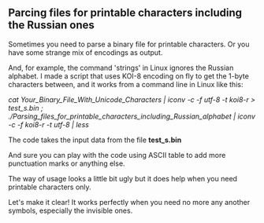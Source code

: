 ## Parcing files for printable characters including the Russian ones

Sometimes you need to parse a binary file for printable characters. Or you have some strange mix of encodings as output.

And, for example, the command 'strings' in Linux ignores the Russian alphabet. I made a script that uses KOI-8 encoding on fly to get the 1-byte characters between, and it works from a command line in Linux like this:

*cat Your_Binary_File_With_Unicode_Characters | iconv -c -f utf-8 -t koi8-r > test_s.bin ; ./Parsing_files_for_printable_characters_including_Russian_alphabet | iconv -c -f koi8-r -t utf-8 | less*

The code takes the input data from the file **test_s.bin**

And sure you can play with the code using ASCII table to add more punctuation marks or anything else.
 
The way of usage looks a little bit ugly but it does help when you need printable characters only.

Let's make it clear! It works perfectly when you need no more any another symbols, especially the invisible ones.
